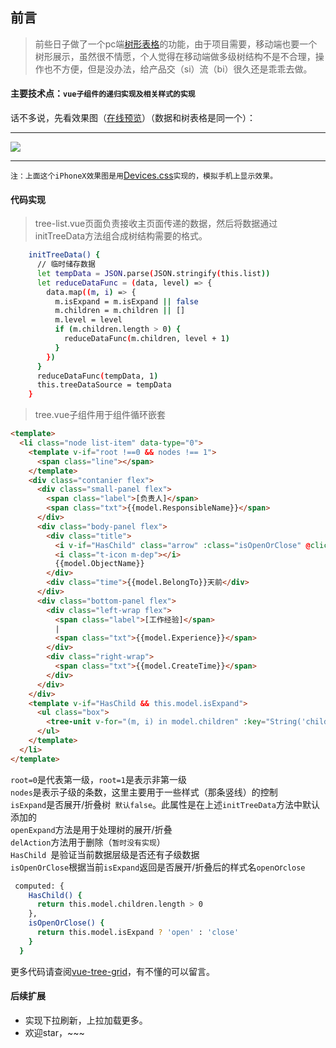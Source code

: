 ## 前言

> 前些日子做了一个pc端[树形表格](https://gitee.com/sanks/vue-tree-grid)的功能，由于项目需要，移动端也要一个树形展示，虽然很不情愿，个人觉得在移动端做多级树结构不是不合理，操作也不方便，但是没办法，给产品交（si）流（bi）很久还是乖乖去做。
#### 主要技术点：`vue子组件的递归实现及相关样式的实现`
话不多说，先看效果图（[在线预览](https://gitee.com/sanks/vue-tree-grid/dist/#/mobile)）（数据和树表格是同一个）：
***
![](https://user-gold-cdn.xitu.io/2018/8/31/1658eaf2f154a5df?w=474&h=877&f=gif&s=311068)
***
`注：上面这个iPhoneX效果图是用`[Devices.css](https://picturepan2.github.io/devices.css/)`实现的，模拟手机上显示效果。`
#### 代码实现

> tree-list.vue页面负责接收主页面传递的数据，然后将数据通过initTreeData方法组合成树结构需要的格式。
```bash
    initTreeData() {
      // 临时储存数据
      let tempData = JSON.parse(JSON.stringify(this.list))
      let reduceDataFunc = (data, level) => {
        data.map((m, i) => {
          m.isExpand = m.isExpand || false
          m.children = m.children || []
          m.level = level
          if (m.children.length > 0) {
            reduceDataFunc(m.children, level + 1)
          }
        })
      }
      reduceDataFunc(tempData, 1)
      this.treeDataSource = tempData
    }
```
> tree.vue子组件用于组件循环嵌套
```html
<template>
  <li class="node list-item" data-type="0">
    <template v-if="root !==0 && nodes !== 1">
      <span class="line"></span>
    </template>
    <div class="contanier flex">
      <div class="small-panel flex">
        <span class="label">[负责人]</span>
        <span class="txt">{{model.ResponsibleName}}</span>
      </div>
      <div class="body-panel flex">
        <div class="title">
          <i v-if="HasChild" class="arrow" :class="isOpenOrClose" @click="openExpand(model)"></i>
          <i class="t-icon m-dep"></i>
          {{model.ObjectName}}
        </div>
        <div class="time">{{model.BelongTo}}天前</div>
      </div>
      <div class="bottom-panel flex">
        <div class="left-wrap flex">
          <span class="label">[工作经验]</span>
          |
          <span class="txt">{{model.Experience}}</span>
        </div>
        <div class="right-wrap">
          <span class="txt">{{model.CreateTime}}</span>
        </div>
      </div>
    </div>
    <template v-if="HasChild && this.model.isExpand">
      <ul class="box">
        <tree-unit v-for="(m, i) in model.children" :key="String('child_node'+i)" :num='i' :root="1" @openExpand="openExpand" @delAction="delAction" :nodes.sync="model.children.length" :model.sync="m"></tree-unit>
      </ul>
    </template>
  </li>
</template>
```
`root=0`是代表第一级，`root=1`是表示非第一级<br>
`nodes`是表示子级的条数，这里主要用于一些样式（那条竖线）的控制<br>
`isExpand`是否展开/折叠树` 默认false`。此属性是在上述`initTreeData`方法中默认添加的<br>
`openExpand`方法是用于处理树的展开/折叠<br>
`delAction`方法用于删除（`暂时没有实现`）<br>
`HasChild `是验证当前数据层级是否还有子级数据<br>
`isOpenOrClose`根据当前`isExpand`返回是否展开/折叠后的样式名`open`or`close`
```bash
 computed: {
    HasChild() {
      return this.model.children.length > 0
    },
    isOpenOrClose() {
      return this.model.isExpand ? 'open' : 'close'
    }
  }
```
更多代码请查阅[vue-tree-grid](https://gitee.com/sanks/vue-tree-table/blob/master/src/components/h5/mobile.md)，有不懂的可以留言。
#### 后续扩展
- 实现下拉刷新，上拉加载更多。
- 欢迎star，~~~
